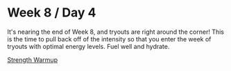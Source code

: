 # Week 8 / Day 4

It's nearing the end of Week 8, and tryouts are right around the corner! This is the time to pull back off of the intensity so that you enter the week of tryouts with optimal energy levels. Fuel well and hydrate.

[Strength Warmup](./strength_warmup.md)